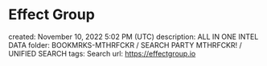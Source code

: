 # Effect Group

created: November 10, 2022 5:02 PM (UTC)
description: ALL IN ONE INTEL DATA
folder: BOOKMRKS-MTHRFCKR / SEARCH PARTY MTHRFCKR! / UNIFIED SEARCH
tags: Search
url: https://effectgroup.io